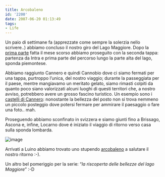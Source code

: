```yaml
---
title: Arcobaleno
id: '2200'
date: 2007-06-20 01:13:49
tags:
- Life
---
```


Un paio di settimane fa (apprezzate come sempre la solerzia nello scrivere..) abbiamo concluso il nostro giro del Lago Maggiore. Dopo la [prima parte](https://codeandrun.it/posts/2007-04-24-pomeriggio-sulla-sponda-ricca/) fatta il mese scorso abbiamo proseguito con la seconda tappa: partenza da Intra e prima parte del percorso lungo la parte alta del lago, sponda piemontese.

Abbiamo raggiunto Cannero e quindi Cannobio dove ci siamo fermati per una tappa, purtroppo l’unica, del nostro viaggio; durante la passeggiata per il paese, mentre mangiavamo un meritato gelato, siamo rimasti colpiti da quanto poco siano valorizzati alcuni luoghi di questi territori che, a nostro avviso, potrebbero avere un grosso fascino turistico. Un esempio sono i [castelli di Cannero](http://www.castellidicannero.com/ "castelli di cannero"): nonostante la bellezza del posto non si trova nemmeno un piccolo posteggio dove potersi fermare per ammirare il paesaggio o fare una foto.. mah.

Proseguendo abbiamo sconfinato in svizzera e siamo giunti fino a Brissago, Ascona e, infine, Locarno dove é iniziato il viaggio di ritorno verso casa sulla sponda lombarda.

![image](/images/2021/08/03062007013.jpg)

Arrivati a Luino abbiamo trovato uno stupendo [arcobaleno](http://www3.varesenews.it/varese/articolo.php?id=74141 "Arcobaleno") a salutare il nostro ritorno :-).

Un altro bel pomeriggio per la serie: “_la riscoperta delle bellezze del lago Maggiore_” :-D